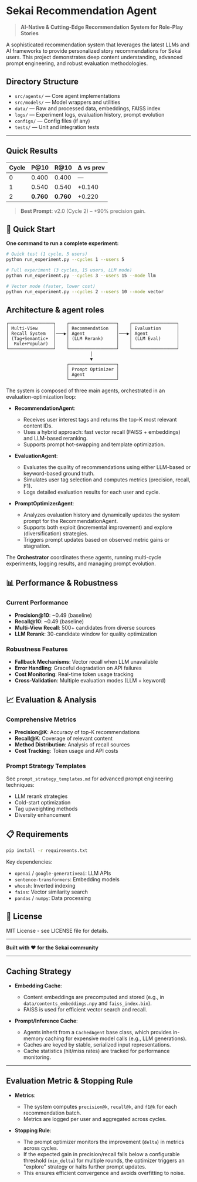 # Sekai Recommendation Agent

> **AI-Native & Cutting-Edge Recommendation System for Role-Play Stories**

A sophisticated recommendation system that leverages the latest LLMs and AI frameworks to provide personalized story recommendations for Sekai users. This project demonstrates deep content understanding, advanced prompt engineering, and robust evaluation methodologies.

## Directory Structure

- `src/agents/` — Core agent implementations
- `src/models/` — Model wrappers and utilities
- `data/` — Raw and processed data, embeddings, FAISS index
- `logs/` — Experiment logs, evaluation history, prompt evolution
- `configs/` — Config files (if any)
- `tests/` — Unit and integration tests

---

## Quick Results

| Cycle | P@10      | R@10      | Δ vs prev |
| ----- | --------- | --------- | --------- |
| 0     | 0.400     | 0.400     | —         |
| 1     | 0.540     | 0.540     | +0.140    |
| 2     | **0.760** | **0.760** | +0.220    |

> **Best Prompt**: v2.0 (Cycle 2) – +90% precision gain.

## 🚀 Quick Start

**One command to run a complete experiment:**

```bash
# Quick test (1 cycle, 5 users)
python run_experiment.py --cycles 1 --users 5

# Full experiment (3 cycles, 15 users, LLM mode)
python run_experiment.py --cycles 3 --users 15 --mode llm

# Vector mode (faster, lower cost)
python run_experiment.py --cycles 2 --users 10 --mode vector
```

## Architecture & agent roles

```
┌─────────────────┐    ┌──────────────────┐    ┌─────────────────┐
│ Multi-View      │    │ Recommendation   │    │ Evaluation      │
│ Recall System   │───▶│ Agent            │───▶│ Agent           │
│ (Tag+Semantic+  │    │ (LLM Rerank)     │    │ (LLM Eval)      │
│  Rule+Popular)  │    │                  │    │                 │
└─────────────────┘    └──────────────────┘    └─────────────────┘
                                │
                                ▼
                       ┌──────────────────┐
                       │ Prompt Optimizer │
                       │ Agent            │
                       └──────────────────┘
```

The system is composed of three main agents, orchestrated in an evaluation-optimization loop:

- **RecommendationAgent**:

  - Receives user interest tags and returns the top-K most relevant content IDs.
  - Uses a hybrid approach: fast vector recall (FAISS + embeddings) and LLM-based reranking.
  - Supports prompt hot-swapping and template optimization.

- **EvaluationAgent**:

  - Evaluates the quality of recommendations using either LLM-based or keyword-based ground truth.
  - Simulates user tag selection and computes metrics (precision, recall, F1).
  - Logs detailed evaluation results for each user and cycle.

- **PromptOptimizerAgent**:
  - Analyzes evaluation history and dynamically updates the system prompt for the RecommendationAgent.
  - Supports both exploit (incremental improvement) and explore (diversification) strategies.
  - Triggers prompt updates based on observed metric gains or stagnation.

The **Orchestrator** coordinates these agents, running multi-cycle experiments, logging results, and managing prompt evolution.

## 📊 Performance & Robustness

### Current Performance

- **Precision@10**: ~0.49 (baseline)
- **Recall@10**: ~0.49 (baseline)
- **Multi-View Recall**: 500+ candidates from diverse sources
- **LLM Rerank**: 30-candidate window for quality optimization

### Robustness Features

- **Fallback Mechanisms**: Vector recall when LLM unavailable
- **Error Handling**: Graceful degradation on API failures
- **Cost Monitoring**: Real-time token usage tracking
- **Cross-Validation**: Multiple evaluation modes (LLM + keyword)

## 📈 Evaluation & Analysis

### Comprehensive Metrics

- **Precision@K**: Accuracy of top-K recommendations
- **Recall@K**: Coverage of relevant content
- **Method Distribution**: Analysis of recall sources
- **Cost Tracking**: Token usage and API costs

### Prompt Strategy Templates

See `prompt_strategy_templates.md` for advanced prompt engineering techniques:

- LLM rerank strategies
- Cold-start optimization
- Tag upweighting methods
- Diversity enhancement

## 📋 Requirements

```bash
pip install -r requirements.txt
```

Key dependencies:

- `openai` / `google-generativeai`: LLM APIs
- `sentence-transformers`: Embedding models
- `whoosh`: Inverted indexing
- `faiss`: Vector similarity search
- `pandas` / `numpy`: Data processing

## 📄 License

MIT License - see LICENSE file for details.

---

**Built with ❤️ for the Sekai community**

---

## Caching Strategy

- **Embedding Cache**:

  - Content embeddings are precomputed and stored (e.g., in `data/contents_embeddings.npy` and `faiss_index.bin`).
  - FAISS is used for efficient vector search and recall.

- **Prompt/Inference Cache**:
  - Agents inherit from a `CachedAgent` base class, which provides in-memory caching for expensive model calls (e.g., LLM generations).
  - Caches are keyed by stable, serialized input representations.
  - Cache statistics (hit/miss rates) are tracked for performance monitoring.

---

## Evaluation Metric & Stopping Rule

- **Metrics**:

  - The system computes `precision@k`, `recall@k`, and `f1@k` for each recommendation batch.
  - Metrics are logged per user and aggregated across cycles.

- **Stopping Rule**:
  - The prompt optimizer monitors the improvement (`delta`) in metrics across cycles.
  - If the expected gain in precision/recall falls below a configurable threshold (`min_delta`) for multiple rounds, the optimizer triggers an "explore" strategy or halts further prompt updates.
  - This ensures efficient convergence and avoids overfitting to noise.
